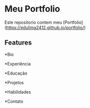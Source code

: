 # Meu Portfolio

Este repositorio contem meu [Portfolio] (https://edulima2412.github.io/portfolio/) 

## Features

*Bio

*Experiência

*Educação

*Projetos

*Habilidades

*Contato

